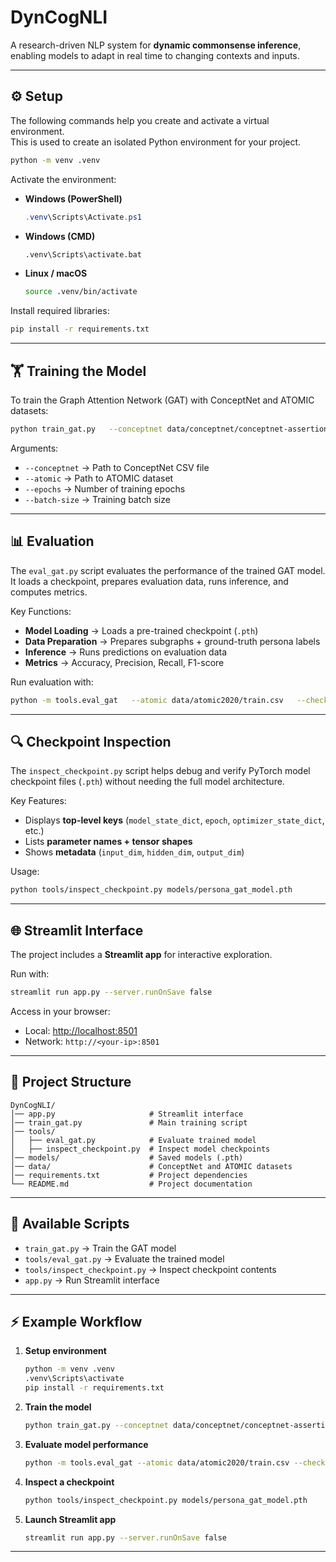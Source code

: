 # DynCogNLI

A research-driven NLP system for **dynamic commonsense inference**, enabling models to adapt in real time to changing contexts and inputs.

---

## ⚙️ Setup

The following commands help you create and activate a virtual environment.  
This is used to create an isolated Python environment for your project.

```bash
python -m venv .venv
```

Activate the environment:

- **Windows (PowerShell)**
  ```powershell
  .venv\Scripts\Activate.ps1
  ```
- **Windows (CMD)**
  ```cmd
  .venv\Scripts\activate.bat
  ```
- **Linux / macOS**
  ```bash
  source .venv/bin/activate
  ```

Install required libraries:

```bash
pip install -r requirements.txt
```

---

## 🏋️ Training the Model

To train the Graph Attention Network (GAT) with ConceptNet and ATOMIC datasets:

```bash
python train_gat.py   --conceptnet data/conceptnet/conceptnet-assertions-5.6.0.csv   --atomic data/atomic2020/train.csv   --epochs 10   --batch-size 8
```

Arguments:
- `--conceptnet` → Path to ConceptNet CSV file  
- `--atomic` → Path to ATOMIC dataset  
- `--epochs` → Number of training epochs  
- `--batch-size` → Training batch size  

---

## 📊 Evaluation

The `eval_gat.py` script evaluates the performance of the trained GAT model. It loads a checkpoint, prepares evaluation data, runs inference, and computes metrics.

Key Functions:
- **Model Loading** → Loads a pre-trained checkpoint (`.pth`)  
- **Data Preparation** → Prepares subgraphs + ground-truth persona labels  
- **Inference** → Runs predictions on evaluation data  
- **Metrics** → Accuracy, Precision, Recall, F1-score  

Run evaluation with:

```bash
python -m tools.eval_gat   --atomic data/atomic2020/train.csv   --checkpoint models/persona_gat_model.pth   --device cpu   --terms laptop phone car "flight delay"
```

---

## 🔍 Checkpoint Inspection

The `inspect_checkpoint.py` script helps debug and verify PyTorch model checkpoint files (`.pth`) without needing the full model architecture.

Key Features:
- Displays **top-level keys** (`model_state_dict`, `epoch`, `optimizer_state_dict`, etc.)  
- Lists **parameter names + tensor shapes**  
- Shows **metadata** (`input_dim`, `hidden_dim`, `output_dim`)  

Usage:

```bash
python tools/inspect_checkpoint.py models/persona_gat_model.pth
```

---

## 🌐 Streamlit Interface

The project includes a **Streamlit app** for interactive exploration.

Run with:

```bash
streamlit run app.py --server.runOnSave false
```

Access in your browser:
- Local: [http://localhost:8501](http://localhost:8501)  
- Network: `http://<your-ip>:8501`  

---

## 📂 Project Structure

```
DynCogNLI/
│── app.py                     # Streamlit interface
│── train_gat.py               # Main training script
│── tools/
│   ├── eval_gat.py            # Evaluate trained model
│   ├── inspect_checkpoint.py  # Inspect model checkpoints
│── models/                    # Saved models (.pth)
│── data/                      # ConceptNet and ATOMIC datasets
│── requirements.txt           # Project dependencies
└── README.md                  # Project documentation
```

---

## 📜 Available Scripts

- `train_gat.py` → Train the GAT model  
- `tools/eval_gat.py` → Evaluate the trained model  
- `tools/inspect_checkpoint.py` → Inspect checkpoint contents  
- `app.py` → Run Streamlit interface  

---

## ⚡ Example Workflow

1. **Setup environment**
   ```bash
   python -m venv .venv
   .venv\Scripts\activate
   pip install -r requirements.txt
   ```

2. **Train the model**
   ```bash
   python train_gat.py --conceptnet data/conceptnet/conceptnet-assertions-5.6.0.csv --atomic data/atomic2020/train.csv --epochs 10 --batch-size 8
   ```

3. **Evaluate model performance**
   ```bash
   python -m tools.eval_gat --atomic data/atomic2020/train.csv --checkpoint models/persona_gat_model.pth --device cpu --terms laptop phone car "flight delay"
   ```

4. **Inspect a checkpoint**
   ```bash
   python tools/inspect_checkpoint.py models/persona_gat_model.pth
   ```

5. **Launch Streamlit app**
   ```bash
   streamlit run app.py --server.runOnSave false
   ```

---

